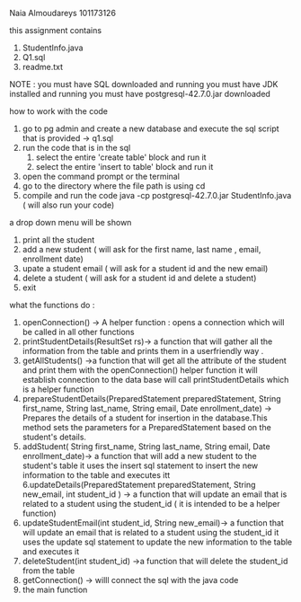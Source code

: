 Naia Almoudareys
101173126

this assignment contains 
1. StudentInfo.java
6. Q1.sql 
7. readme.txt


NOTE :
you must have SQL downloaded and running
you must have JDK installed and running 
you must have postgresql-42.7.0.jar downloaded


how to work with the code 
1. go to pg admin and create a new database and execute the sql script that is provided -> q1.sql
2. run the code that is in the sql
	1. select the entire 'create table' block and run it 
	2. select the entire 'insert to table' block and run it
3. open the command prompt or the terminal 
4. go to the directory where the file path is using cd
5. compile and run the code 
	java -cp postgresql-42.7.0.jar StudentInfo.java ( will also run your code)

a drop down menu will be shown 
1. print all the student 
2. add a new student ( will ask for the first name, last name , email, enrollment date)
3. upate a student email ( will ask for a student id and the new email)
4. delete a student ( will ask for a student id and delete a student)
5. exit 




what the functions do :
1. openConnection() -> A helper function : opens a connection which will be called in all other functions
2. printStudentDetails(ResultSet rs)->  a function that will gather all the information from the table and prints them in a userfriendly way .
3. getAllStudents() ->a function that will get all the attribute of the student and print them with the openConnection() helper function it will establish connection to the data base will call printStudentDetails which is a helper function
4.  prepareStudentDetails(PreparedStatement preparedStatement, String first_name, String last_name, String email, Date enrollment_date) -> Prepares the details of a student for insertion in the database.This method sets the parameters for a PreparedStatement based on the student's details.
5. addStudent( String first_name, String last_name, String email, Date enrollment_date)-> a function that will add a new student to the student's table it uses the insert sql statement to insert the new information to the table and executes itt
6.updateDetails(PreparedStatement preparedStatement, String new_email, int student_id ) -> a function that will update an email that is related to a student using the student_id ( it is intended to be a helper function)
7. updateStudentEmail(int student_id, String new_email)-> a function that will update an email that is related to a student using the student_id it uses the update sql statement to update the new information to the table and executes it
8. deleteStudent(int student_id) ->a function that will delete the student_id from the table
9. getConnection() -> willl connect the sql with the java code 
10. the main function 

 
